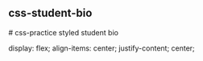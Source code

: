 ## css-student-bio
# css-practice styled student bio

  display: flex;
  align-items: center;
  justify-content; center;
